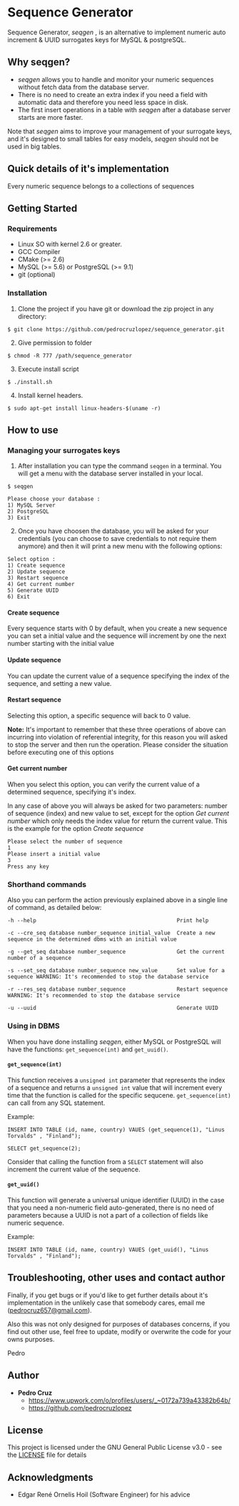 # Sequence Generator 

Sequence Generator, _seqgen_ , is an alternative to implement numeric auto increment & UUID surrogates keys for MySQL & postgreSQL.

## Why seqgen?

- _seqgen_ allows you to handle and monitor your numeric sequences without fetch data from the database server.
- There is no need to create an extra index if you need a field with automatic data and therefore you need less space in disk.
- The first insert operations in a table with _seqgen_ after a database server starts are more faster.

Note that _seqgen_ aims to improve your management of your surrogate keys, and it's designed to small tables for easy models, _seqgen_ should not be used in big tables.

## Quick details of it's implementation


Every numeric sequence belongs to a collections of sequences

## Getting Started

### Requirements

- Linux SO with kernel 2.6 or greater.
- GCC Compiler
- CMake (>= 2.6)
- MySQL (>= 5.6) or PostgreSQL (>= 9.1)
- git (optional)

### Installation

1. Clone the project if you have git or download the zip project in any directory: 

```
$ git clone https://github.com/pedrocruzlopez/sequence_generator.git
```
2. Give permission to folder 

```
$ chmod -R 777 /path/sequence_generator
```

3. Execute install script

```
$ ./install.sh
```

4. Install kernel headers.

```
$ sudo apt-get install linux-headers-$(uname -r)
```

## How to use

### Managing your surrogates keys

1. After installation you can type the command ```seqgen``` in a terminal. You will get a menu with the database server installed in your local.

```
$ seqgen

Please choose your database : 
1) MySQL Server
2) PostgreSQL
3) Exit
```
2. Once you have choosen the database, you will be asked for your credentials (you can choose to save credentials to not require them anymore) and then it will print a new menu with the following options: 

```
Select option : 
1) Create sequence
2) Update sequence
3) Restart sequence
4) Get current number
5) Generate UUID
6) Exit

```
#### Create sequence
Every sequence starts with 0 by default, when you create a new sequence you can set a initial value and the sequence will increment by one the next number starting with the initial value

#### Update sequence
You can update the current value of a sequence specifying the index of the sequence, and setting a new value.

#### Restart sequence
Selecting this option, a specific sequence will back to 0 value.

**Note:** It's important to remember that these three operations of above can incurring into violation of referential integrity, for this reason you will asked to stop the server and then run the operation. Please consider the situation before executing one of this options

#### Get current number
When you select this option, you can verify the current value of a determined sequence, specifying it's index.

In any case of above you will always be asked for two parameters: number of sequence (index) and new value to set, except for the option _Get current number_ which only needs the index value for return the current value. This is the example for the option _Create sequence_
```
Please select the number of sequence
1
Please insert a initial value
3
Press any key
```
### Shorthand commands

Also you can perform the action previously explained above in a single line of command, as detailed below:

```
-h --help                                            Print help            			     

-c --cre_seq database number_sequence initial_value  Create a new sequence in the determined dbms with an initial value

-g --get_seq database number_sequence                Get the current number of a sequence

-s --set_seq database number_sequence new_value      Set value for a sequence WARNING: It's recommended to stop the database service

-r --res_seq database number_sequence                Restart sequence WARNING: It's recommended to stop the database service

-u --uuid                                            Generate UUID

```

### Using in DBMS

When you have done installing _seqgen_, either MySQL or PostgreSQL will have the functions: ``` get_sequence(int) ``` and ``` get_uuid() ```.

#### ``` get_sequence(int) ```
This function receives a ```unsigned int``` parameter that represents the index of a sequence and returns a ```unsigned int``` value that will increment every time that the function is called for the specific sequcene.
```get_sequence(int)``` can call from any SQL statement.

Example:

```
INSERT INTO TABLE (id, name, country) VAUES (get_sequence(1), "Linus Torvalds" , "Finland");
```

```
SELECT get_sequence(2);
```
Consider that calling the function from a ```SELECT``` statement will also increment the current value of the sequence.

#### ``` get_uuid() ```
This function will generate a universal unique identifier (UUID) in the case that you need a non-numeric field auto-generated, there is no need of parameters because a UUID is not a part of a collection of fields like numeric sequence.

Example:

```
INSERT INTO TABLE (id, name, country) VAUES (get_uuid(), "Linus Torvalds" , "Finland");
```

## Troubleshooting, other uses and contact author

Finally, if you get bugs or if you'd like to get further details about it's implementation in the unlikely case that somebody cares, email me (pedrocruz657@gmail.com).

Also this was not only designed for purposes of databases concerns, if you find out other use, feel free to update, modify or overwrite the code for your owns purposes.

Pedro


## Author

* **Pedro Cruz** 
  - https://www.upwork.com/o/profiles/users/_~0172a739a43382b64b/  
  - https://github.com/pedrocruzlopez

## License

This project is licensed under the GNU General Public License v3.0 - see the [LICENSE](LICENSE) file for details

## Acknowledgments

* Edgar René Ornelis Hoil (Software Engineer) for his advice

